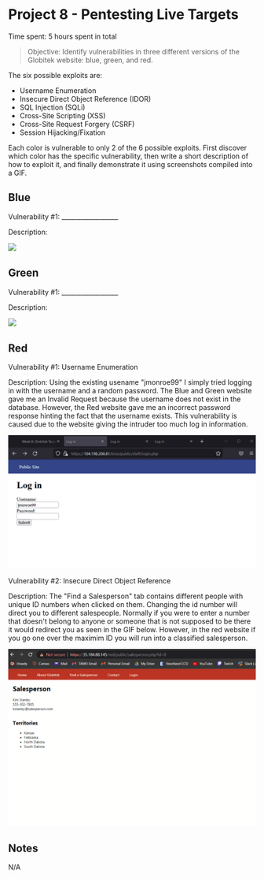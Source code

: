 # Project 8 - Pentesting Live Targets

Time spent: 5 hours spent in total

> Objective: Identify vulnerabilities in three different versions of the Globitek website: blue, green, and red.

The six possible exploits are:

* Username Enumeration
* Insecure Direct Object Reference (IDOR)
* SQL Injection (SQLi)
* Cross-Site Scripting (XSS)
* Cross-Site Request Forgery (CSRF)
* Session Hijacking/Fixation

Each color is vulnerable to only 2 of the 6 possible exploits. First discover which color has the specific vulnerability, then write a short description of how to exploit it, and finally demonstrate it using screenshots compiled into a GIF.

## Blue

Vulnerability #1: __________________

Description:

<img src="blue-vuln1.gif">

## Green

Vulnerability #1: __________________

Description:

<img src="green-vuln1.gif">

## Red

Vulnerability #1: Username Enumeration

Description: Using the existing usename "jmonroe99" I simply tried logging in with the username and a random password. The Blue and Green website gave me an Invalid Request because the username does not exist in the database. However, the Red website gave me an incorrect password response hinting the fact that the username exists. This vulnerability is caused due to the website giving the intruder too much log in information.

<img src="red-vuln1.gif">

Vulnerability #2: Insecure Direct Object Reference

Description: The "Find a Salesperson" tab contains different people with unique ID numbers when clicked on them. Changing the id number will direct you to different salespeople. Normally if you were to enter a number that doesn't belong to anyone or someone that is not supposed to be there it would redirect you as seen in the GIF below. However, in the red website if you go one over the maximim ID you will run into a classified salesperson.

<img src="red-vuln2.gif">

## Notes
N/A
